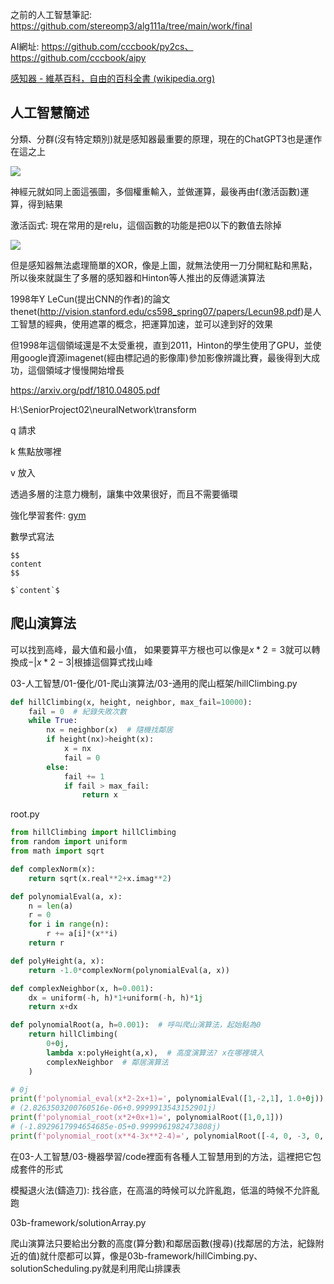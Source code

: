 之前的人工智慧筆記: https://github.com/stereomp3/alg111a/tree/main/work/final

AI網址: https://github.com/cccbook/py2cs、https://github.com/cccbook/aipy

[感知器 - 維基百科，自由的百科全書 (wikipedia.org)](https://zh.wikipedia.org/zh-tw/感知器)

## 人工智慧簡述

分類、分群(沒有特定類別)就是感知器最重要的原理，現在的ChatGPT3也是運作在這之上



![](picture/Ncell.png)

神經元就如同上面這張圖，多個權重輸入，並做運算，最後再由f(激活函數)運算，得到結果

激活函式: 現在常用的是relu，這個函數的功能是把0以下的數值去除掉

![](picture/4point.png)

但是感知器無法處理簡單的XOR，像是上圖，就無法使用一刀分開紅點和黑點，所以後來就誕生了多層的感知器和Hinton等人推出的反傳遞演算法



1998年Y LeCun(提出CNN的作者)的論文thenet(http://vision.stanford.edu/cs598_spring07/papers/Lecun98.pdf)是人工智慧的經典，使用遮罩的概念，把運算加速，並可以達到好的效果



但1998年這個領域還是不太受重視，直到2011，Hinton的學生使用了GPU，並使用google資源imagenet(經由標記過的影像庫)參加影像辨識比賽，最後得到大成功，這個領域才慢慢開始增長



https://arxiv.org/pdf/1810.04805.pdf

H:\SeniorProject02\neuralNetwork\transform

q 請求

k 焦點放哪裡

v 放入

透過多層的注意力機制，讓集中效果很好，而且不需要循環





強化學習套件: [gym](https://github.com/openai/gym)

數學式寫法

```
$$
content
$$

$`content`$
```





## 爬山演算法

可以找到高峰，最大值和最小值， 如果要算平方根也可以像是$`x*2 = 3`$就可以轉換成$`-|x*2 -3|`$根據這個算式找山峰

03-人工智慧/01-優化/01-爬山演算法/03-通用的爬山框架/hillClimbing.py

```python
def hillClimbing(x, height, neighbor, max_fail=10000):
    fail = 0  # 紀錄失敗次數
    while True:
        nx = neighbor(x)  # 隨機找鄰居
        if height(nx)>height(x):
            x = nx
            fail = 0
        else:
            fail += 1
            if fail > max_fail:
                return x
```

root.py

```python
from hillClimbing import hillClimbing
from random import uniform
from math import sqrt 

def complexNorm(x):
    return sqrt(x.real**2+x.imag**2)

def polynomialEval(a, x):
    n = len(a)
    r = 0
    for i in range(n):
        r += a[i]*(x**i)
    return r

def polyHeight(a, x):
    return -1.0*complexNorm(polynomialEval(a, x))

def complexNeighbor(x, h=0.001):
    dx = uniform(-h, h)*1+uniform(-h, h)*1j
    return x+dx

def polynomialRoot(a, h=0.001):  # 呼叫爬山演算法，起始點為0
    return hillClimbing(
        0+0j, 
        lambda x:polyHeight(a,x),  # 高度演算法? x在哪裡填入
        complexNeighbor  # 鄰居演算法
    )

# 0j
print(f'polynomial_eval(x*2-2x+1)=', polynomialEval([1,-2,1], 1.0+0j)) 
# (2.8263503200760516e-06+0.9999913543152901j)
print(f'polynomial_root(x*2+0x+1)=', polynomialRoot([1,0,1]))
# (-1.8929617994654685e-05+0.9999961982473808j)
print(f'polynomial_root(x**4-3x**2-4)=', polynomialRoot([-4, 0, -3, 0, 1]))
```



在03-人工智慧/03-機器學習/code裡面有各種人工智慧用到的方法，這裡把它包成套件的形式



模擬退火法(鑄造刀): 找谷底，在高溫的時候可以允許亂跑，低溫的時候不允許亂跑

03b-framework/solutionArray.py



爬山演算法只要給出分數的高度(算分數)和鄰居函數(搜尋)(找鄰居的方法，紀錄附近的值)就什麼都可以算，像是03b-framework/hillCimbing.py、solutionScheduling.py就是利用爬山排課表